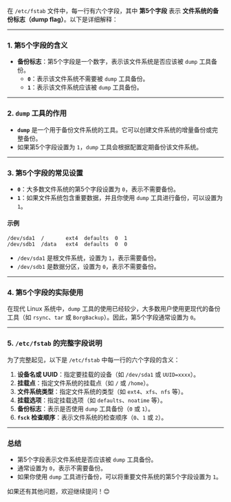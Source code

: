 在 `/etc/fstab` 文件中，每一行有六个字段，其中 **第5个字段** 表示 **文件系统的备份标志（dump flag）**。以下是详细解释：

---

### **1. 第5个字段的含义**
- **备份标志**：第5个字段是一个数字，表示该文件系统是否应该被 `dump` 工具备份。
  - **`0`**：表示该文件系统不需要被 `dump` 工具备份。
  - **`1`**：表示该文件系统应该被 `dump` 工具备份。

---

### **2. `dump` 工具的作用**
- **`dump`** 是一个用于备份文件系统的工具。它可以创建文件系统的增量备份或完整备份。
- 如果第5个字段设置为 `1`，`dump` 工具会根据配置定期备份该文件系统。

---

### **3. 第5个字段的常见设置**
- **`0`**：大多数文件系统的第5个字段设置为 `0`，表示不需要备份。
- **`1`**：如果文件系统包含重要数据，并且你使用 `dump` 工具进行备份，可以设置为 `1`。

#### **示例**
```
/dev/sda1  /       ext4  defaults  0  1
/dev/sdb1  /data   ext4  defaults  0  0
```
- `/dev/sda1` 是根文件系统，设置为 `1`，表示需要备份。
- `/dev/sdb1` 是数据分区，设置为 `0`，表示不需要备份。

---

### **4. 第5个字段的实际使用**
在现代 Linux 系统中，`dump` 工具的使用已经较少，大多数用户使用更现代的备份工具（如 `rsync`、`tar` 或 `BorgBackup`）。因此，第5个字段通常设置为 `0`。

---

### **5. `/etc/fstab` 的完整字段说明**
为了完整起见，以下是 `/etc/fstab` 中每一行的六个字段的含义：
1. **设备名或 UUID**：指定要挂载的设备（如 `/dev/sda1` 或 `UUID=xxxx`）。
2. **挂载点**：指定文件系统的挂载点（如 `/` 或 `/home`）。
3. **文件系统类型**：指定文件系统的类型（如 `ext4`、`xfs`、`nfs` 等）。
4. **挂载选项**：指定挂载选项（如 `defaults`、`noatime` 等）。
5. **备份标志**：表示是否使用 `dump` 工具备份（`0` 或 `1`）。
6. **`fsck` 检查顺序**：表示文件系统的检查顺序（`0`、`1` 或 `2`）。

---

### **总结**
- 第5个字段表示文件系统是否应该被 `dump` 工具备份。
- 通常设置为 `0`，表示不需要备份。
- 如果你使用 `dump` 工具进行备份，可以将重要文件系统的第5个字段设置为 `1`。

如果还有其他问题，欢迎继续提问！😊